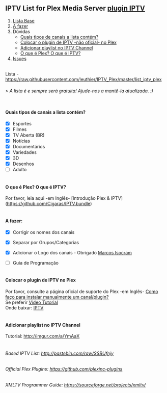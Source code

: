 ## IPTV List for Plex Media Server [plugin IPTV](https://github.com/Cigaras/IPTV.bundle)

1. [Lista Base](https://github.com/leuthier/IPTV_Plex/blob/master/README.md#based-iptv-list-httppastebincomrawssbufnjy)
2. [A fazer](https://github.com/leuthier/IPTV_Plex/blob/master/README.md#a-fazer)
3. Dúvidas
   * [Quais tipos de canais a lista contém?](https://github.com/leuthier/IPTV_Plex/blob/master/README.md#quais-tipos-de-canais-a-lista-contém)
   * [Colocar o plugin de IPTV -não oficial- no Plex](https://github.com/leuthier/IPTV_Plex/blob/master/README.md#colocar-o-plugin-de-iptv-no-plex)
   * [Adicionar playlist no IPTV Channel](https://github.com/leuthier/IPTV_Plex/blob/master/README.md#adicionar-playlist-no-iptv-channel)
   * [O que é Plex? O que é IPTV?](https://github.com/leuthier/IPTV_Plex/blob/master/README.md#o-que-é-plex-o-que-é-iptv)
4. [Issues](https://github.com/leuthier/IPTV_Plex/issues)<br><br>
   


Lista - https://raw.githubusercontent.com/leuthier/IPTV_Plex/master/list_iptv_plex
###### > A lista é e sempre será gratuita! Ajude-nos a mantê-la atualizada. :)<br><br>

#### Quais tipos de canais a lista contém?
- [x] Esportes
- [x] Filmes
- [x] TV Aberta (BR)
- [x] Notícias
- [x] Documentários
- [x] Variedades
- [x] 3D
- [x] Desenhos
- [ ] Adulto<br><br>

#### O que é Plex? O que é IPTV?<br>
Por favor, leia aqui -em Inglês- [Introdução Plex & IPTV] (https://github.com/Cigaras/IPTV.bundle)<br><br>


#### A fazer:
- [x] Corrigir os nomes dos canais
- [x] Separar por Grupos/Categorias
- [x] Adicionar o Logo dos canais - Obrigado [Marcos Isocram](marcosisocram@gmail.com)
- [ ] Guia de Programação<br><br>


#### Colocar o plugin de IPTV no Plex
Por favor, consulte a página oficial de suporte do Plex  -em Inglês- [Como faço para instalar manualmente um canal/plugin?](https://support.plex.tv/hc/en-us/articles/201187656-How-do-I-manually-install-a-channel-)<br>
Se preferir [Vídeo Tutorial](https://www.youtube.com/watch?v=yMx-zJbaakI)<br>
Onde baixar: [IPTV](https://github.com/Cigaras/IPTV.bundle)<br><br>

#### Adicionar playlist no IPTV Channel
Tutorial: http://imgur.com/a/YmAaX<br><br>

###### Based IPTV List: http://pastebin.com/raw/SSBUfnjy
###### Official Plex Plugins: https://github.com/plexinc-plugins
###### XMLTV Programmer Guide: https://sourceforge.net/projects/xmltv/
